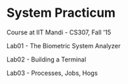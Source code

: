 # System Practicum
Course at IIT Mandi - CS307, Fall '15

Lab01 - The Biometric System Analyzer

Lab02 - Building a Terminal

Lab03 - Processes, Jobs, Hogs
